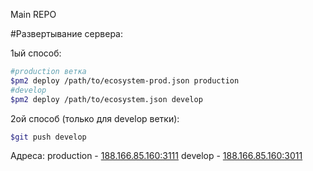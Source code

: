 Main REPO

#Развертывание сервера:

1ый способ:
```bash
#production ветка
$pm2 deploy /path/to/ecosystem-prod.json production
#develop
$pm2 deploy /path/to/ecosystem.json develop
```
2ой способ (только для develop ветки):
```bash
$git push develop
```
Адреса:
production - [188.166.85.160:3111](188.166.85.160:3111/)
develop - [188.166.85.160:3011](188.166.85.160:3011/)
